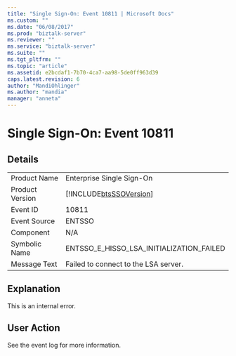 ```yaml
---
title: "Single Sign-On: Event 10811 | Microsoft Docs"
ms.custom: ""
ms.date: "06/08/2017"
ms.prod: "biztalk-server"
ms.reviewer: ""
ms.service: "biztalk-server"
ms.suite: ""
ms.tgt_pltfrm: ""
ms.topic: "article"
ms.assetid: e2bcdaf1-7b70-4ca7-aa98-5de0ff963d39
caps.latest.revision: 6
author: "MandiOhlinger"
ms.author: "mandia"
manager: "anneta"
---
```

# Single Sign-On: Event 10811
## Details  
  
|||  
|-|-|  
|Product Name|Enterprise Single Sign-On|  
|Product Version|[!INCLUDE[btsSSOVersion](../includes/btsssoversion-md.md)]|  
|Event ID|10811|  
|Event Source|ENTSSO|  
|Component|N/A|  
|Symbolic Name|ENTSSO_E_HISSO_LSA_INITIALIZATION_FAILED|  
|Message Text|Failed to connect to the LSA server.|  
  
## Explanation  
 This is an internal error.  
  
## User Action  
 See the event log for more information.